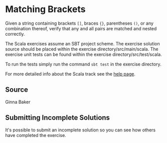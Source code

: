 # Matching Brackets 

Given a string containing brackets `[]`, braces `{}`, parentheses `()`,
or any combination thereof, verify that any and all pairs are matched
and nested correctly.

The Scala exercises assume an SBT project scheme. The exercise solution source
should be placed within the exercise directory/src/main/scala. The exercise
unit tests can be found within the exercise directory/src/test/scala.

To run the tests simply run the command `sbt test` in the exercise directory.

For more detailed info about the Scala track see the [help
page](http://exercism.io/languages/scala).


## Source

Ginna Baker

## Submitting Incomplete Solutions
It's possible to submit an incomplete solution so you can see how others have completed the exercise.
